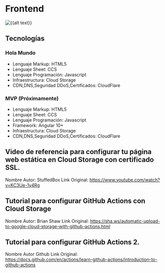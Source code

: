 # Frontend

![{{alt text}}](https://github.com/gdgclousantiagoapp/frontend/workflows/{{workflow%gcloud-githubactions-workflow}}/badge.svg)

## Tecnologías

### Hola Mundo

- Lenguaje Markup: HTML5
- Lenguaje Sheet: CCS
- Lenguaje Programación: Javascript
- Infraestructura: Cloud Storage
- CDN,DNS,Seguridad DDoS,Certificados: CloudFlare

### MVP (Próximamente)

- Lenguaje Markup: HTML5
- Lenguaje Sheet: CCS
- Lenguaje Programación: Javascript
- Framework: Angular 10+
- Infraestructura: Cloud Storage
- CDN,DNS,Seguridad DDoS,Certificados: CloudFlare

## Video de referencia para configurar tu página web estática en Cloud Storage con certificado SSL.

Nombre Autor: StuffedBox
Link Original: https://www.youtube.com/watch?v=KC3Ue-1y4Rg

## Tutorial para configurar GitHub Actions con Cloud Storage

Nombre Autor: Brian Shaw
Link Original: https://sha.ws/automatic-upload-to-google-cloud-storage-with-github-actions.html

## Tutorial para configurar GitHub Actions 2.

Nombre Autor Github
Link Original: https://docs.github.com/en/actions/learn-github-actions/introduction-to-github-actions
